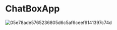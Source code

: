 
# ChatBoxApp
![05e78ade5765236805d6c5af6ceef9141397c74d](https://user-images.githubusercontent.com/60067411/142622904-d9e7e29d-23f0-4ebf-91ce-5a84070e3861.gif)

